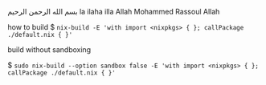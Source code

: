 بسم الله الرحمن الرحيم
la ilaha illa Allah Mohammed Rassoul Allah

how to build
$ `nix-build -E 'with import <nixpkgs> { }; callPackage ./default.nix { }'`

build without sandboxing

$ `sudo nix-build --option sandbox false -E 'with import <nixpkgs> { }; callPackage ./default.nix { }'`

